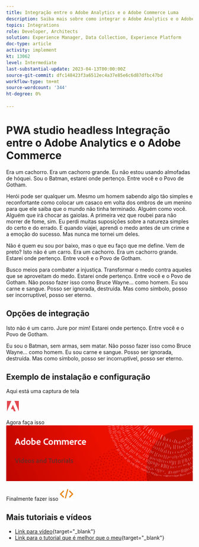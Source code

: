 ```yaml
---
title: Integração entre o Adobe Analytics e o Adobe Commerce Luma
description: Saiba mais sobre como integrar o Adobe Analytics e o Adobe Commerce usando o tema nativo Luma.
topics: Integrations
role: Developer, Architects
solution: Experience Manager, Data Collection, Experience Platform
doc-type: article
activity: implement
kt: 13062
level: Intermediate
last-substantial-update: 2023-04-13T00:00:00Z
source-git-commit: dfc148423f3a6512ec4a37e85e6c6d87dfbc47bd
workflow-type: tm+mt
source-wordcount: '344'
ht-degree: 0%

---
```



# PWA studio headless Integração entre o Adobe Analytics e o Adobe Commerce

Era um cachorro. Era um cachorro grande. Eu não estou usando almofadas de hóquei. Sou o Batman, estarei onde pertenço. Entre você e o Povo de Gotham.

Herói pode ser qualquer um. Mesmo um homem sabendo algo tão simples e reconfortante como colocar um casaco em volta dos ombros de um menino para que ele saiba que o mundo não tinha terminado. Alguém como você. Alguém que irá chocar as gaiolas. A primeira vez que roubei para não morrer de fome, sim. Eu perdi muitas suposições sobre a natureza simples do certo e do errado. E quando viajei, aprendi o medo antes de um crime e a emoção do sucesso. Mas nunca me tornei um deles.

Não é quem eu sou por baixo, mas o que eu faço que me define. Vem de preto? Isto não é um carro. Era um cachorro. Era um cachorro grande. Estarei onde pertenço. Entre você e o Povo de Gotham.

Busco meios para combater a injustiça. Transformar o medo contra aqueles que se aproveitam do medo. Estarei onde pertenço. Entre você e o Povo de Gotham. Não posso fazer isso como Bruce Wayne... como homem. Eu sou carne e sangue. Posso ser ignorada, destruída. Mas como símbolo, posso ser incorruptível, posso ser eterno.

## Opções de integração

Isto não é um carro. Jure por mim! Estarei onde pertenço. Entre você e o Povo de Gotham.

Eu sou o Batman, sem armas, sem matar. Não posso fazer isso como Bruce Wayne... como homem. Eu sou carne e sangue. Posso ser ignorada, destruída. Mas como símbolo, posso ser incorruptível, posso ser eterno.


## Exemplo de instalação e configuração

Aqui está uma captura de tela

![Captura de tela 1](/help/assets/adobe-logo.svg)

Agora faça isso
![Captura de tela 2](/help/assets/banner-videos-home.png)

Finalmente fazer isso
![última captura de tela](/help/assets/open-source.svg)

## Mais tutoriais e vídeos

* [Link para vídeo](https://example.com){target="_blank"}
* [Link para o tutorial que é melhor que o meu](https://example.com){target="_blank"}
